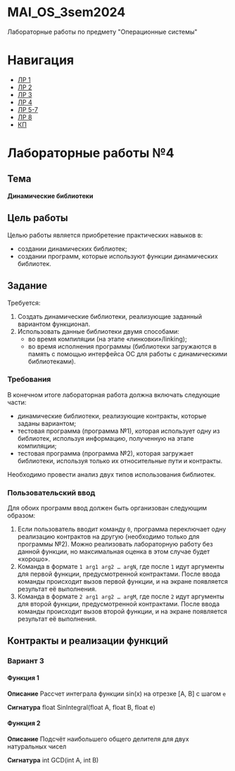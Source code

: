 # MAI_OS_3sem2024
Лабораторные работы по предмету "Операционные системы"

# Навигация
- [ЛР 1](https://github.com/Matvey26/MAI_OS_3sem2024/tree/lab1)
- [ЛР 2](https://github.com/Matvey26/MAI_OS_3sem2024/tree/lab2)
- [ЛР 3](https://github.com/Matvey26/MAI_OS_3sem2024/tree/lab3)
- [ЛР 4](https://github.com/Matvey26/MAI_OS_3sem2024/tree/lab4)
- [ЛР 5-7](https://github.com/Matvey26/MAI_OS_3sem2024/tree/lab5-7)
- [ЛР 8](https://github.com/Matvey26/MAI_OS_3sem2024/tree/lab8)
- [КП](https://github.com/Matvey26/MAI_OS_3sem2024/tree/KP)

# Лабораторные работы №4

## Тема
**Динамические библиотеки**

## Цель работы
Целью работы является приобретение практических навыков в:
- создании динамических библиотек;
- создании программ, которые используют функции динамических библиотек.

## Задание
Требуется:
1. Создать динамические библиотеки, реализующие заданный вариантом функционал.
2. Использовать данные библиотеки двумя способами:
   - во время компиляции (на этапе «линковки»/linking);
   - во время исполнения программы (библиотеки загружаются в память с помощью интерфейса ОС для работы с динамическими библиотеками).

### Требования
В конечном итоге лабораторная работа должна включать следующие части:
- динамические библиотеки, реализующие контракты, которые заданы вариантом;
- тестовая программа (программа №1), которая использует одну из библиотек, используя информацию, полученную на этапе компиляции;
- тестовая программа (программа №2), которая загружает библиотеки, используя только их относительные пути и контракты.

Необходимо провести анализ двух типов использования библиотек.

### Пользовательский ввод
Для обоих программ ввод должен быть организован следующим образом:
1. Если пользователь вводит команду `0`, программа переключает одну реализацию контрактов на другую (необходимо только для программы №2). Можно реализовать лабораторную работу без данной функции, но максимальная оценка в этом случае будет «хорошо».
2. Команда в формате `1 arg1 arg2 … argN`, где после `1` идут аргументы для первой функции, предусмотренной контрактами. После ввода команды происходит вызов первой функции, и на экране появляется результат её выполнения.
3. Команда в формате `2 arg1 arg2 … argM`, где после `2` идут аргументы для второй функции, предусмотренной контрактами. После ввода команды происходит вызов второй функции, и на экране появляется результат её выполнения.


## Контракты и реализации функций
### Вариант 3
#### Функция 1
**Описание**
Рассчет интеграла функции sin(x) на отрезке [A, B] с шагом `e`

**Сигнатура**
float SinIntegral(float A, float B, float e)

#### Функция 2
**Описание**
Подсчёт наибольшего общего делителя для двух натуральных чисел

**Сигнатура**
int GCD(int A, int B)

